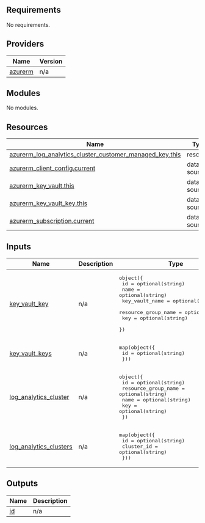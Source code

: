 <!-- BEGIN_TF_DOCS -->
## Requirements

No requirements.

## Providers

| Name | Version |
|------|---------|
| <a name="provider_azurerm"></a> [azurerm](#provider\_azurerm) | n/a |

## Modules

No modules.

## Resources

| Name | Type |
|------|------|
| [azurerm_log_analytics_cluster_customer_managed_key.this](https://registry.terraform.io/providers/hashicorp/azurerm/latest/docs/resources/log_analytics_cluster_customer_managed_key) | resource |
| [azurerm_client_config.current](https://registry.terraform.io/providers/hashicorp/azurerm/latest/docs/data-sources/client_config) | data source |
| [azurerm_key_vault.this](https://registry.terraform.io/providers/hashicorp/azurerm/latest/docs/data-sources/key_vault) | data source |
| [azurerm_key_vault_key.this](https://registry.terraform.io/providers/hashicorp/azurerm/latest/docs/data-sources/key_vault_key) | data source |
| [azurerm_subscription.current](https://registry.terraform.io/providers/hashicorp/azurerm/latest/docs/data-sources/subscription) | data source |

## Inputs

| Name | Description | Type | Default | Required |
|------|-------------|------|---------|:--------:|
| <a name="input_key_vault_key"></a> [key\_vault\_key](#input\_key\_vault\_key) | n/a | <pre>object({<br>    id                  = optional(string)<br>    name                = optional(string)<br>    key_vault_name      = optional(string)<br>    resource_group_name = optional(string)<br>    key                 = optional(string)<br>  })</pre> | n/a | yes |
| <a name="input_key_vault_keys"></a> [key\_vault\_keys](#input\_key\_vault\_keys) | n/a | <pre>map(object({<br>    id = optional(string)<br>  }))</pre> | `{}` | no |
| <a name="input_log_analytics_cluster"></a> [log\_analytics\_cluster](#input\_log\_analytics\_cluster) | n/a | <pre>object({<br>    id                  = optional(string)<br>    resource_group_name = optional(string)<br>    name                = optional(string)<br>    key                 = optional(string)<br>  })</pre> | n/a | yes |
| <a name="input_log_analytics_clusters"></a> [log\_analytics\_clusters](#input\_log\_analytics\_clusters) | n/a | <pre>map(object({<br>    id         = optional(string)<br>    cluster_id = optional(string)<br>  }))</pre> | `{}` | no |

## Outputs

| Name | Description |
|------|-------------|
| <a name="output_id"></a> [id](#output\_id) | n/a |
<!-- END_TF_DOCS -->
